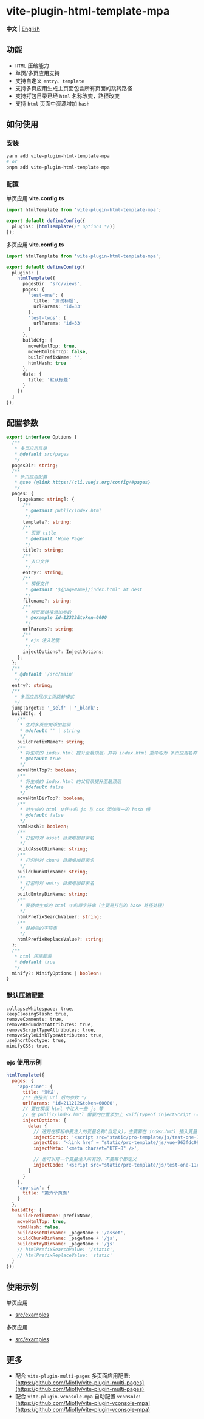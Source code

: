 # vite-plugin-html-template-mpa

**中文** | [English](./README.md)

## 功能

- `HTML` 压缩能力
- 单页/多页应用支持
- 支持自定义 `entry`、`template`
- 支持多页应用生成主页面包含所有页面的跳转路径
- 支持打包目录已经 `html` 名称改变，路径改变
- 支持 `html` 页面中资源增加 `hash`

## 如何使用

### 安装

```sh
yarn add vite-plugin-html-template-mpa
# or
pnpm add vite-plugin-html-template-mpa
```

### 配置

单页应用
**vite.config.ts**

```typescript
import htmlTemplate from 'vite-plugin-html-template-mpa';

export default defineConfig({
  plugins: [htmlTemplate(/* options */)]
});
```

多页应用
**vite.config.ts**

```typescript
import htmlTemplate from 'vite-plugin-html-template-mpa';

export default defineConfig({
  plugins: [
    htmlTemplate({
      pagesDir: 'src/views',
      pages: {
        'test-one': {
          title: '测试标题',
          urlParams: 'id=33'
        },
        'test-twos': {
          urlParams: 'id=33'
        }
      },
      buildCfg: {
        moveHtmlTop: true,
        moveHtmlDirTop: false,
        buildPrefixName: '',
        htmlHash: true
      },
      data: {
        title: '默认标题'
      }
    })
  ]
});
```

## 配置参数

```typescript
export interface Options {
  /**
   * 多页应用目录
   * @default src/pages
   */
  pagesDir: string;
  /**
   * 多页应用配置
   * @see {@link https://cli.vuejs.org/config/#pages}
   */
  pages: {
    [pageName: string]: {
      /**
       * @default public/index.html
       */
      template?: string;
      /**
       * 页面 title
       * @default 'Home Page'
       */
      title?: string;
      /**
       * 入口文件
       */
      entry?: string;
      /**
       * 模板文件
       * @default '${pageName}/index.html' at dest
       */
      filename?: string;
      /**
       * 根页面链接添加参数
       * @example id=12323&token=0000
       */
      urlParams?: string;
      /**
       * ejs 注入功能
       */
      injectOptions?: InjectOptions;
    };
  };
  /**
   * @default '/src/main'
   */
  entry?: string;
  /**
   * 多页应用程序主页跳转模式
   */
  jumpTarget?: '_self' | '_blank';
  buildCfg: {
    /**
     * 生成多页应用添加前缀
     * @default '' | string
     */
    buildPrefixName?: string;
    /**
     * 将生成的 index.html 提升至最顶层，并将 index.html 重命名为 多页应用名称.html
     * @default true
     */
    moveHtmlTop?: boolean;
    /**
     * 将生成的 index.html 的父目录提升至最顶层
     * @default false
     */
    moveHtmlDirTop?: boolean;
    /**
     * 对生成的 html 文件中的 js 与 css 添加唯一的 hash 值
     * @default false
     */
    htmlHash?: boolean;
    /**
     * 打包时对 asset 目录增加目录名
     */
    buildAssetDirName: string;
    /**
     * 打包时对 chunk 目录增加目录名
     */
    buildChunkDirName: string;
    /**
     * 打包时对 entry 目录增加目录名
     */
    buildEntryDirName: string;
    /**
     * 要替换生成的 html 中的原字符串（主要是打包的 base 路径处理）
     */
    htmlPrefixSearchValue?: string;
    /**
     * 替换后的字符串
     */
    htmlPrefixReplaceValue?: string;
  };
  /**
   * html 压缩配置
   * @default true
   */
  minify?: MinifyOptions | boolean;
}
```

### 默认压缩配置

```
collapseWhitespace: true,
keepClosingSlash: true,
removeComments: true,
removeRedundantAttributes: true,
removeScriptTypeAttributes: true,
removeStyleLinkTypeAttributes: true,
useShortDoctype: true,
minifyCSS: true,
```

### ejs 使用示例

```javascript
htmlTemplate({
  pages: {
    'app-nine': {
      title: '测试',
      /** 拼接到 url 后的参数 */
      urlParams: 'id=211212&token=00000',
      // 要在模板 html 中注入一些 js 等
      // 在 public/index.hmtl 需要的位置添加上 <%if(typeof injectScript !== 'undefined'){%><%-injectScript%><%}%>
      injectOptions: {
        data: {
          // 这是在模板中要注入的变量名称(自定义)，主要要在 index.hmtl 插入变量
          injectScript: '<script src="static/pro-template/js/test-one-11c3eaa8.js"></script>',
          injectCss: '<link href = "static/pro-template/js/vue-963fdc09.js" >',
          injectMeta: '<meta charset="UTF-8" />',

          // 也可以用一个变量注入所有的，不要每个都定义
          injectCode: '<script src="static/pro-template/js/test-one-11c3eaa8.js"></script><link href = "static/pro-template/js/vue-963fdc09.js" >'
        }
      }
    },
    'app-six': {
      title: '第六个页面'
    }
  },
  buildCfg: {
    buildPrefixName: prefixName,
    moveHtmlTop: true,
    htmlHash: false,
    buildAssetDirName: _pageName + '/asset',
    buildChunkDirName: _pageName + '/js',
    buildEntryDirName: _pageName + '/js'
    // htmlPrefixSearchValue: '/static',
    // htmlPrefixReplaceValue: 'static'
  }
});
```

## 使用示例

单页应用

- [src/examples](https://github.com/Miofly/vite-plugin-html-template-mpa/tree/master/examples/vite-plugin-demo-spa)

多页应用

- [src/examples](https://github.com/Miofly/vite-plugin-html-template-mpa/tree/master/examples/vite-plugin-demo-mpa)

## 更多

- 配合 `vite-plugin-multi-pages`
  多页面应用配置: [https://github.com/Miofly/vite-plugin-multi-pages](https://github.com/Miofly/vite-plugin-multi-pages)
- 配合 `vite-plugin-vconsole-mpa`
  自动配置 `vconsole`: [https://github.com/Miofly/vite-plugin-vconsole-mpa](https://github.com/Miofly/vite-plugin-vconsole-mpa)
